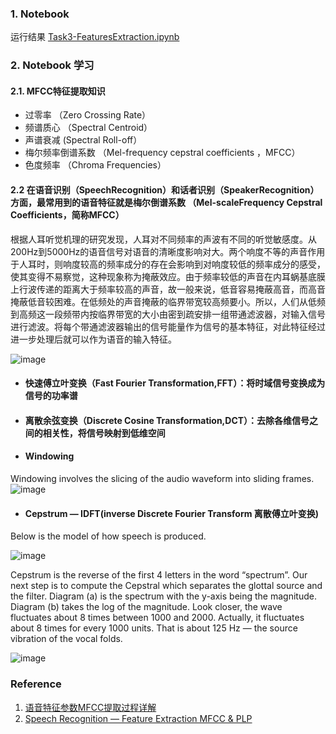
### 1. Notebook ###

运行结果 [Task3-FeaturesExtraction.ipynb](https://github.com/frankyangdev/NLP-Learning/blob/main/FoodVoiceRecognition/Task3-FeaturesExtraction.ipynb)


### 2. Notebook 学习 ###

#### 2.1. MFCC特征提取知识 ####

* 过零率 （Zero Crossing Rate）
* 频谱质心 （Spectral Centroid）
* 声谱衰减 (Spectral Roll-off）
* 梅尔频率倒谱系数 （Mel-frequency cepstral coefficients ，MFCC）
* 色度频率 （Chroma Frequencies）

#### 2.2 在语音识别（SpeechRecognition）和话者识别（SpeakerRecognition）方面，最常用到的语音特征就是梅尔倒谱系数 （Mel-scaleFrequency Cepstral Coefficients，简称MFCC） ####

根据人耳听觉机理的研究发现，人耳对不同频率的声波有不同的听觉敏感度。从200Hz到5000Hz的语音信号对语音的清晰度影响对大。两个响度不等的声音作用于人耳时，则响度较高的频率成分的存在会影响到对响度较低的频率成分的感受，使其变得不易察觉，这种现象称为掩蔽效应。由于频率较低的声音在内耳蜗基底膜上行波传递的距离大于频率较高的声音，故一般来说，低音容易掩蔽高音，而高音掩蔽低音较困难。在低频处的声音掩蔽的临界带宽较高频要小。所以，人们从低频到高频这一段频带内按临界带宽的大小由密到疏安排一组带通滤波器，对输入信号进行滤波。将每个带通滤波器输出的信号能量作为信号的基本特征，对此特征经过进一步处理后就可以作为语音的输入特征。

![image](https://user-images.githubusercontent.com/39177230/115111937-77a2ff80-9fb5-11eb-87df-ab8c21abb7d8.png)



* #### 快速傅立叶变换（Fast Fourier Transformation,FFT）：将时域信号变换成为信号的功率谱 ####

* #### 离散余弦变换（Discrete Cosine Transformation,DCT）：去除各维信号之间的相关性，将信号映射到低维空间 ####

* #### Windowing ####
Windowing involves the slicing of the audio waveform into sliding frames.
![image](https://user-images.githubusercontent.com/39177230/115111979-c781c680-9fb5-11eb-8ec0-aa79818374f7.png)

* #### Cepstrum — IDFT(inverse Discrete Fourier Transform 离散傅立叶变换) ####
 
Below is the model of how speech is produced.

![image](https://user-images.githubusercontent.com/39177230/115112065-33642f00-9fb6-11eb-8a28-dfc8762de31a.png)


Cepstrum is the reverse of the first 4 letters in the word “spectrum”. Our next step is to compute the Cepstral which separates the glottal source and the filter. Diagram (a) is the spectrum with the y-axis being the magnitude. Diagram (b) takes the log of the magnitude. Look closer, the wave fluctuates about 8 times between 1000 and 2000. Actually, it fluctuates about 8 times for every 1000 units. That is about 125 Hz — the source vibration of the vocal folds.

![image](https://user-images.githubusercontent.com/39177230/115112126-981f8980-9fb6-11eb-988c-b4b11c1a6be3.png)






### Reference ###

1. [语音特征参数MFCC提取过程详解](https://blog.csdn.net/jojozhangju/article/details/18678861)
2. [Speech Recognition — Feature Extraction MFCC & PLP](https://jonathan-hui.medium.com/speech-recognition-feature-extraction-mfcc-plp-5455f5a69dd9)
